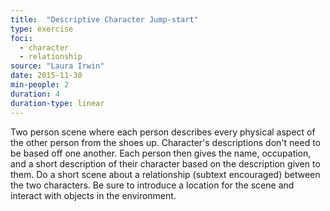 ```yaml
---
title:  "Descriptive Character Jump-start"
type: exercise
foci:
  - character
  - relationship
source: "Laura Irwin"
date: 2015-11-30
min-people: 2
duration: 4
duration-type: linear
---
```

Two person scene where each person describes every physical aspect of the other person from the shoes up.
Character's descriptions don't need to be based off one another.
Each person then gives the name, occupation, and a short description of their character based on the description given to them.
Do a short scene about a relationship (subtext encouraged) between the two characters.
Be sure to introduce a location for the scene and interact with objects in the environment.
